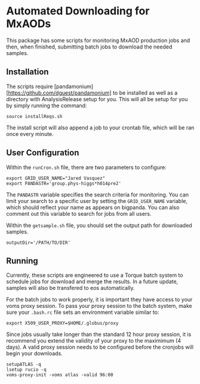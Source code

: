# Automated Downloading for MxAODs 
This package has some scripts for monitoring MxAOD production jobs and then, when finished, submitting batch jobs to download the needed samples. 

## Installation
The scripts require [pandamonium][https://github.com/dguest/pandamonium] to be installed as well as a directory with AnalysisRelease setup for you. This will all be setup for you by simply running the command:
```
source installReqs.sh 
```
The install script will also append a job to your crontab file, which will be ran once every minute.

## User Configuration
Within the `runCron.sh` file, there are two parameters to configure:
```
export GRID_USER_NAME="Jared Vasquez"
export PANDASTR='group.phys-higgs*h014pre2'
```

The `PANDASTR` variable specifies the search criteria for monitoring. You can limit your search to a specific user by setting the `GRID_USER_NAME` variable, which should reflect your name as appears on bigpanda. You can also comment out this variable to search for jobs from all users. 

Within the `getsample.sh` file, you should set the output path for downloaded samples.
```
outputDir='/PATH/TO/DIR'
```

## Running
Currently, these scripts are engineered to use a Torque batch system to schedule jobs for download and merge the results. In a future update, samples will also be transfered to eos automatically.

For the batch jobs to work properly, it is important they have access to your voms proxy session. 
To pass your proxy session to the batch system, make sure your `.bash.rc` file sets an environment variable similar to:
```
export X509_USER_PROXY=$HOME/.globus/proxy
```

Since jobs usually take longer than the standard 12 hour proxy session, it is recommend you extend the validity of your proxy to the maximimum (4 days). A valid proxy session needs to be configured before the cronjobs will begin your downloads.
```
setupATLAS -q
lsetup rucio -q
voms-proxy-init -voms atlas -valid 96:00
```

